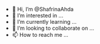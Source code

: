 - 👋 Hi, I’m @ShafrinaAhda
- 👀 I’m interested in ...
- 🌱 I’m currently learning ...
- 💞️ I’m looking to collaborate on ...
- 📫 How to reach me ...

<!---
ShafrinaAhda/ShafrinaAhda is a ✨ special ✨ repository because its `README.md` (this file) appears on your GitHub profile.
You can click the Preview link to take a look at your changes.
--->
